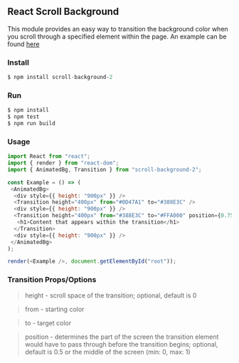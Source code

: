 ## React Scroll Background

This module provides an easy way to transition the background color when you scroll through a specified element within the page. An example can be found [here](https://mkarabashev.github.io/react-scroll-background/)

### Install

```js
$ npm install scroll-background-2
```

### Run

```js
$ npm install
$ npm test
$ npm run build
```

### Usage

```js
import React from "react";
import { render } from "react-dom";
import { AnimatedBg, Transition } from "scroll-background-2";

const Example = () => (
 <AnimatedBg>
  <div style={{ height: "900px" }} />
  <Transition height="400px" from="#0D47A1" to="#388E3C" />
  <div style={{ height: "900px" }} />
  <Transition height="400px" from="#388E3C" to="#FFA000" position={0.75}>
   <h1>Content that appears within the transition</h1>
  </Transition>
  <div style={{ height: "900px" }} />
 </AnimatedBg>
);

render(<Example />, document.getElementById("root"));
```

### Transition Props/Options

> height - scroll space of the transition; optional, default is 0

> from - starting color

> to - target color

> position - determines the part of the screen the transition element would have to pass through before the transition begins; optional, default is 0.5 or the middle of the screen (min: 0, max: 1)
